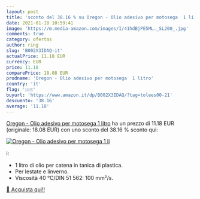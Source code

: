 ```yaml
---
layout: post
title: 'sconto del 38.16 % su Oregon - Olio adesivo per motosega  1 li  '
date: 2021-01-18 10:59:41
image: 'https://m.media-amazon.com/images/I/41hdBjPE5ML._SL200_.jpg'
comments: true
category: ofertas
author: ring
slug: 'B002X3IDAQ-it'
actualPrice: 11.18 EUR
currency: EUR
price: 11.18
comparePrice: 18.08 EUR
prodname: 'Oregon - Olio adesivo per motosega  1 litro'
country: 'it'
flag: '🇮🇹'
buyurl: 'https://www.amazon.it/dp/B002X3IDAQ/?tag=tolees00-21'
descuento: '38.16'
average: '11.18'
---
```


[Oregon - Olio adesivo per motosega  1 litro](https://www.amazon.it/dp/B002X3IDAQ/?tag=tolees00-21) ha un prezzo di 11.18 EUR (originale: 18.08 EUR) con uno sconto del 38.16 % sconto qui:

[![Oregon - Olio adesivo per motosega  1 li](https://m.media-amazon.com/images/I/41hdBjPE5ML._SL200_.jpg)](https://www.amazon.it/dp/B002X3IDAQ/?tag=tolees00-21)

ℹ️:

- 1 litro di olio per catena in tanica di plastica.
- Per lestate e linverno.
- Viscosità 40 °C/DIN 51 562: 100 mm²/s.

[🛒 Acquista qui!!](https://www.amazon.it/dp/B002X3IDAQ/?tag=tolees00-21)
